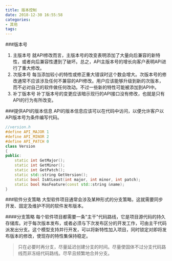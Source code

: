 ```yaml
---
title: 版本控制
date: 2018-12-30 16:55:58
categories:
- 其他
tags:
---
```

###版本号
1. 主版本号
就API修改而言，主版本号的改变表明添加了大量向后兼容的新特性，或者向后兼容性遭到了破坏。总之，API主版本号的增长向客户表明API进行了重大修改。
2. 次版本号
每当添加较小的特性或修正重大错误时这个数会增大。次版本号的修改通常不应该涉及任何不兼容的API修改。用户应该能够升级到新的次版本，而不必对自己的软件做任何改动。不过一些新的特性可能被添加到API中。
3. 补丁版本号
补丁版本号的变更应该暗示现行的API接口没有修改，也就是只有API的行为有所改变。

###提供API的版本信息
API的版本信息应该可以在代码中访问，以便允许客户以API版本号为条件编写代码。

```c++
//version.h
#define API_MAJOR 1
#define API_MINOR 2
#define API_PATCH 0
class Version
{
public:
	static int GetMajor();
	static int GetMinor();
	static int GetPatch();
	static std::string GetVersion();
	static bool IsAtLeast(int major, int minor, int patch);
	static bool HasFeature(const std::string &name);
}
```

###软件分支策略
大型软件项目通常会涉及某种形式的分支策略，这就需要同步开发、固定及维护不同的软件发布版本。

####分支策略
每个软件项目都需要一条"主干"代码路线，它是项目源代码的持久存储库。对于每次版本发布，或者必须与下次发布区分的开发工作，可由主干代码派发出分支。这个模型支持并行开发，可以将新特性加入项目，同时锁定对即将发布版本的修改，使现存的特性集保持稳定。
>只在必要时再分支，尽量延迟创建分支的时间。尽量使固体不过分支代码路线而非冻结代码路线。尽早且频繁地合并分支。
